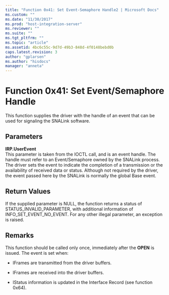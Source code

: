 ```yaml
---
title: "Function 0x41: Set Event-Semaphore Handle2 | Microsoft Docs"
ms.custom: ""
ms.date: "11/30/2017"
ms.prod: "host-integration-server"
ms.reviewer: ""
ms.suite: ""
ms.tgt_pltfrm: ""
ms.topic: "article"
ms.assetid: 4bc6c55c-9d7d-49b3-848d-4f0148bebd0b
caps.latest.revision: 3
author: "gplarsen"
ms.author: "hisdocs"
manager: "anneta"
---
```

# Function 0x41: Set Event/Semaphore Handle
This function supplies the driver with the handle of an event that can be used for signaling the SNALink software.  
  
## Parameters  
 **IRP.UserEvent**  
 This parameter is taken from the IOCTL call, and is an event handle. The handle must refer to an Event/Semaphore owned by the SNALink process. The driver sets the event to indicate the completion of a transmission or the availability of received data or status. Although not required by the driver, the event passed here by the SNALink is normally the global Base event.  
  
## Return Values  
 If the supplied parameter is NULL, the function returns a status of STATUS_INVALID_PARAMETER, with additional information of INFO_SET_EVENT_NO_EVENT. For any other illegal parameter, an exception is raised.  
  
## Remarks  
 This function should be called only once, immediately after the **OPEN** is issued. The event is set when:  
  
-   lFrames are transmitted from the driver buffers.  
  
-   lFrames are received into the driver buffers.  
  
-   lStatus information is updated in the Interface Record (see function 0x64).